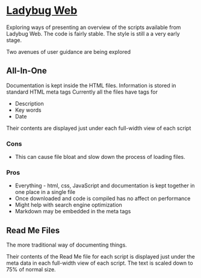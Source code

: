 [Ladybug Web]( ladybug-web-via-github-api-r1.html )
===

Exploring ways of presenting an overview of the scripts available from Ladybug Web.
The code is fairly stable. The style is still a a very early stage.

Two avenues of user guidance are being explored

## All-In-One

Documentation is kept inside the HTML files.
Information is stored in standard HTML meta tags
Currently all the files have tags for

* Description
* Key words
* Date

Their contents are displayed just under each full-width view of each script

### Cons

* This can cause file bloat and slow down the process of loading files.

### Pros

* Everything - html, css, JavaScript and documentation is kept together in one place in a single file
* Once downloaded and code is compiled has no affect on performance
* Might help with search engine optimization
* Markdown may be embedded in the meta tags


## Read Me Files

The more traditional way of documenting things.

Their contents of the Read Me file for each script is displayed just under the meta data in each full-width view of each script.
The text is scaled down to 75% of normal size.

